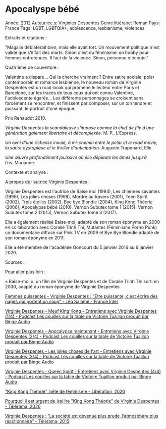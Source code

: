 # Apocalyspe bébé

Année: 2012
Auteur.ice.s: Virginies Despentes
Genre littéraire: Roman
Pays: France
Tags: LGBT, LGBTQIA+, adolescence, lesbianisme, violences

Extraits et citations :

"Magalie déblatérait bien, mais elle avait tort. Un mouvement politique n'est validé que s'il fait des morts. Sinon c'est du féminisme: un hobby pour femmes entretenues. Il faut de la violence. Sinon, personne n'écoute."

Quatrième de couverture : 

Valentine a disparu... Qui la cherche vraiment ? Entre satire sociale, polar contemporain et romance lesbienne, le nouveau roman de Virginie Despentes est un road-book qui promène le lecteur entre Paris et Barcelone, sur les traces de tous ceux qui ont connu Valentine, l'adolescente égarée… Les différents personnages se croisent sans forcément se rencontrer, et finissent par composer, sur un ton tendre et puissant, le portrait d'une époque.

Prix Renaudot 2010.

*Virginie Despentes la scandaleuse s’impose comme la chef de file d’une génération gaiement libertaire et décomplexée.* M. P., L’Express.

*Un ovni d’une richesse inouïe, à mi-chemin entre le polar et le road movie, la satire dystopique et le thriller d’anticipation.* Augustin Trapenard, Elle.

*Une œuvre profondément jouissive où elle dépiaute les âmes jusqu’à l’os.* Marianne.

Contexte et analyse : 

A propos de l’autrice Virginie Despentes :

Virginie Despentes est l'autrice de Baise moi (1994), Les chiennes savantes (1996), Les jolies choses (1998), Mordre au travers (2001), Teen Spirit (2002), Trois étoiles (2002), Bye bye Blondie (2004), King Kong Théorie (2006), Apocalypse bébé (2010), Vernon Subutex tome 1 (2015), Vernon Subutex tome 2 (2015), Vernon Subutex tome 3 (2017). 

Elle a également réalisé Baise-moi, adapté de son roman éponyme en 2000 en collaboration avec Coralie Trinh Thi, Mutantes (Féminisme Porno Punk) un documentaire diffusé sur Pink TV en 2009 et Bye Bye Blondie adapté de son roman éponyme en 2011. 

Elle a été membre de l'académie Goncourt du 5 janvier 2016 au 6 janvier 2020.

Sources :

Pour aller plus loin :

« Baise-moi », un film de Virginie Despentes et de Coralie Trinh Thi sorti en 2000, adapté du roman éponyme de Virginie Despentes

[Femmes puissantes - Virginie Despentes : "Etre puissante, c'est écrire des pages qui portent un coup" - Léa Salamé - France Inter](https://www.franceinter.fr/emissions/femmes-puissantes/femmes-puissantes-28-decembre-2019) 

[Virginie Despentes - Meuf King Kong - Entretiens avec Virginie Despentes (1/4) - Podcast Les couilles sur la table de Victoire Tuaillon produit par Binge Audio](https://www.binge.audio/podcast/les-couilles-sur-la-table/virginie-despentes-meuf-king-kong) 

[Virginie Despentes - Apocalypse maintenant - Entretiens avec Virginie Despentes (2/4) - Podcast Les couilles sur la table de Victoire Tuaillon produit par Binge Audio](https://www.binge.audio/podcast/les-couilles-sur-la-table/virginie-despentes-apocalypse-maintenant) 

[Virginie Despentes - Les jolies choses de l'art - Entretiens avec Virginie Despentes (3/4) - Podcast Les couilles sur la table de Victoire Tuaillon produit par Binge Audio](https://www.binge.audio/podcast/les-couilles-sur-la-table/virginie-despentes-les-jolies-choses-de-lart) 

[Virginie Despentes - Queen Spirit - Entretiens avec Virginie Despentes (4/4) - Podcast Les couilles sur la table de Victoire Tuaillon produit par Binge Audio](https://www.binge.audio/podcast/les-couilles-sur-la-table/virginie-despentes-queen-spirit) 

["King Kong Théorie", bête de féminisme - Libération, 2020](https://www.liberation.fr/debats/2020/10/05/king-kong-theorie-bete-de-feminisme_1801465/)

[Pourquoi il est urgent de (re)lire "King Kong Théorie" de Virginie Despentes - Télérama, 2020](https://www.telerama.fr/idees/pourquoi-il-est-urgent-de-(re)lire-king-kong-theorie,-de-virginie-despentes,n5486772.php)

[Virginie Despentes : “La société est devenue plus prude, l’atmosphère plus réactionnaire” - Télérama, 2015](https://www.telerama.fr/livre/virginie-despentes,121233.php)